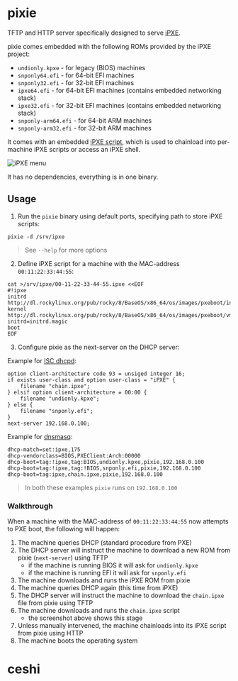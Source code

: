 # pixie

TFTP and HTTP server specifically designed to serve [iPXE](https://ipxe.org).

pixie comes embedded with the following ROMs provided by the iPXE project:

- `undionly.kpxe` - for legacy (BIOS) machines
- `snponly64.efi` - for 64-bit EFI machines
- `snponly32.efi` - for 32-bit EFI machines
- `ipxe64.efi` - for 64-bit EFI machines (contains embedded networking stack)
- `ipxe32.efi` - for 32-bit EFI machines (contains embedded networking stack)
- `snponly-arm64.efi` - for 64-bit ARM machines
- `snponly-arm32.efi` - for 32-bit ARM machines

It comes with an embedded [iPXE script](https://ipxe.org/scripting), which is used to chainload into per-machine iPXE scripts or access an iPXE shell.

![iPXE menu](https://user-images.githubusercontent.com/26496/136672695-f7598db1-d067-4ac7-93d3-6a640726d471.png)

It has no dependencies, everything is in one binary.

## Usage

1. Run the `pixie` binary using default ports, specifying path to store iPXE scripts:

```
pixie -d /srv/ipxe
```

> See `--help` for more options

2. Define iPXE script for a machine with the MAC-address `00:11:22:33:44:55`:

```
cat >/srv/ipxe/00-11-22-33-44-55.ipxe <<EOF
#!ipxe
initrd http://dl.rockylinux.org/pub/rocky/8/BaseOS/x86_64/os/images/pxeboot/initrd.img
kernel http://dl.rockylinux.org/pub/rocky/8/BaseOS/x86_64/os/images/pxeboot/vmlinuz initrd=initrd.magic
boot
EOF
```

3. Configure pixie as the next-server on the DHCP server:

Example for [ISC dhcpd](https://www.isc.org/dhcp/):

```
option client-architecture code 93 = unsiged integer 16;
if exists user-class and option user-class = "iPXE" {
	filename "chain.ipxe";
} elsif option client-architecture = 00:00 {
	filename "undionly.kpxe";
} else {
	filename "snponly.efi";
}
next-server 192.168.0.100;
```

Example for [dnsmasq](https://thekelleys.org.uk/dnsmasq/doc.html):

```
dhcp-match=set:ipxe,175
dhcp-vendorclass=BIOS,PXEClient:Arch:00000
dhcp-boot=tag:!ipxe,tag:BIOS,undionly.kpxe,pixie,192.168.0.100
dhcp-boot=tag:!ipxe,tag:!BIOS,snponly.efi,pixie,192.168.0.100
dhcp-boot=tag:ipxe,chain.ipxe,pixie,192.168.0.100
```

> In both these examples `pixie` runs on `192.168.0.100`

### Walkthrough

When a machine with the MAC-address of `00:11:22:33:44:55` now attempts to PXE boot, the following will happen:

1. The machine queries DHCP (standard procedure from PXE)
2. The DHCP server will instruct the machine to download a new ROM from pixie (`next-server`) using TFTP
	- if the machine is running BIOS it will ask for `undionly.kpxe`
	- if the machine is running EFI it will ask for `snponly.efi`
3. The machine downloads and runs the iPXE ROM from pixie
4. The machine queries DHCP again (this time from iPXE)
5. The DHCP server will instruct the machine to download the `chain.ipxe` file from pixie using TFTP
6. The machine downloads and runs the `chain.ipxe` script
	- the screenshot above shows this stage
7. Unless manually intervened, the machine chainloads into its iPXE script from pixie using HTTP
8. The machine boots the operating system

# ceshi

